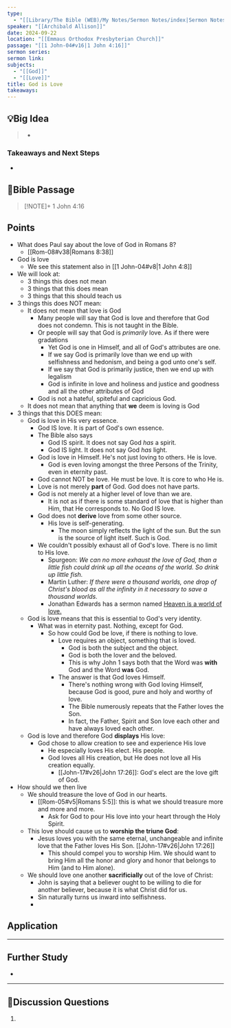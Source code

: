 ```yaml
---
type:
  - "[[Library/The Bible (WEB)/My Notes/Sermon Notes/index|Sermon Notes]]"
speaker: "[[Archibald Allison]]"
date: 2024-09-22
location: "[[Emmaus Orthodox Presbyterian Church]]"
passage: "[[1 John-04#v16|1 John 4:16]]"
sermon series: 
sermon link: 
subjects:
  - "[[God]]"
  - "[[Love]]"
title: God is Love
takeaways:
---
```



## 💡Big Idea
>- 

### Takeaways and Next Steps
- 


## 📖Bible Passage
>[!NOTE]+ 1 John 4:16
>

## Points

- What does Paul say about the love of God in Romans 8? 
	- [[Rom-08#v38|Romans 8:38]]
- God is love
	- We see this statement also in [[1 John-04#v8|1 John 4:8]]
- We will look at: 
	- 3 things this does not mean
	- 3 things that this does mean
	- 3 things that this should teach us
- 3 things this does NOT mean: 
	- It does not mean that love is God
		- Many people will say that God is love and therefore that God does not condemn. This is not taught in the Bible. 
		- Or people will say that God is *primarily* love. As if there were gradations
			- Yet God is one in Himself, and all of God's attributes are one. 
			- If we say God is primarily love than we end up with selfishness and hedonism, and being a god unto one's self. 
			- If we say that God is primarily justice, then we end up with legalism 
			- God is infinite in love and holiness and justice and goodness and all the other attributes of God
		- God is not a hateful, spiteful and capricious God. 
	- It does not mean that anything that **we** deem is loving is God
- 3 things that this DOES mean: 
	- God is love in His very essence. 
		- God IS love. It is part of God's own essence. 
		- The Bible also says 
			- God IS spirit. It does not say God *has* a spirit. 
			-  God IS light. It does not say God *has* light. 
		- God is love in Himself. He's not just loving to others. He is love. 
			- God is even loving amongst the three Persons of the Trinity, even in eternity past. 
		- God cannot NOT be love. He must be love. It is core to who He is. 
		- Love is not merely **part** of God. God does not have parts. 
		- God is not merely at a higher level of love than we are. 
			- It is not as if there is some standard of love that is higher than Him, that He corresponds to. No God IS love. 
		- God does not **derive** love from some other source. 
			- His love is self-generating. 
				- The moon simply reflects the light of the sun. But the sun is the source of light itself. Such is God. 
		- We couldn't possibly exhaust all of God's love. There is no limit to His love. 
			- Spurgeon: *We can no more exhaust the love of God, than a little fish could drink up all the oceans of the world. So drink up little fish.*
			- Martin Luther: *If there were a thousand worlds, one drop of Christ's blood as all the infinity in it necessary to save a thousand worlds.* 
			- Jonathan Edwards has a sermon named <u>Heaven is a world of love.</u>
	- God is love means that this is essential to God's very identity. 
		- What was in eternity past. Nothing, except for God. 
			- So how could God be love, if there is nothing to love. 
				- Love requires an object, something that is loved. 
					- God is both the subject and the object. 
					- God is both the lover and the beloved. 
					- This is why John 1 says both that the Word was **with** God and the Word **was** God. 
				- The answer is that God loves Himself. 
					- There's nothing wrong with God loving Himself, because God is good, pure and holy and worthy of love. 
					- The Bible numerously repeats that the Father loves the Son. 
					- In fact, the Father, Spirit and Son  love each other and have always loved each other. 
	- God is love and therefore God **displays** His love: 
		- God chose to allow creation to see and experience His love
			- He especially loves His elect. His people. 
			- God loves all His creation, but He does not love all His creation equally. 
				- [[John-17#v26|John 17:26]]: God's elect are the love gift of God. 
- How should we then live
	- We should treasure the love of God in our hearts. 
		- [[Rom-05#v5|Romans 5:5]]: this is what we should treasure more and more and more. 
			- Ask for God to pour His love into your heart through the Holy Spirit. 
	- This love should cause us to **worship the triune God**: 
		- Jesus loves you with the same eternal, unchangeable and infinite love that the Father loves His Son. [[John-17#v26|John 17:26]]
			- This should compel you to worship Him. We should want to bring Him all the honor and glory and honor that belongs to Him (and to Him alone). 
	- We should love one another **sacrificially** out of the love of Christ: 
		- John is saying that a believer ought to be willing to die for another believer, because it is what Christ did for us. 
		- Sin naturally turns us inward into selfishness. 
		- 

## Application

---
## Further Study
- 

---
## 💬Discussion Questions

1. 